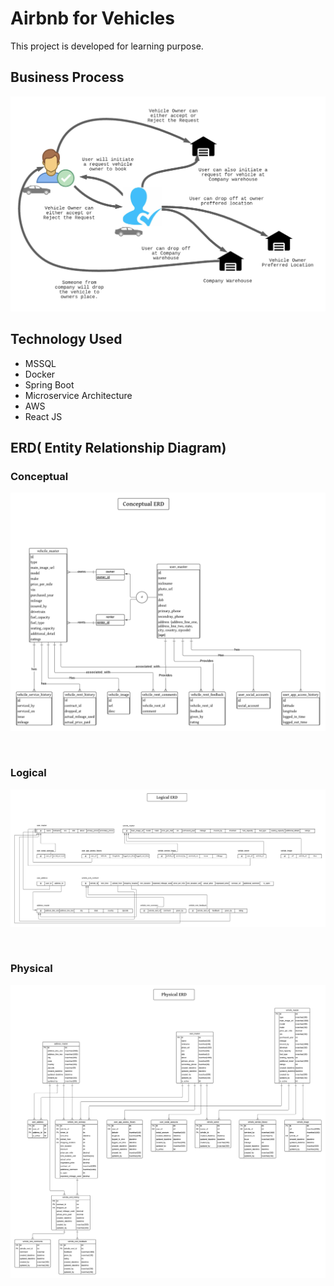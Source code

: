 # Airbnb for Vehicles

This project is developed for learning purpose.

## Business Process

![business process](Booking%20Process.png)

## Technology Used

- MSSQL
- Docker
- Spring Boot
- Microservice Architecture
- AWS
- React JS

## ERD( Entity Relationship Diagram)

### Conceptual

![conceptual_erd](erd/airbnb_for_car_data_models%20-%20conceptual.png)

<br/>

### Logical

![logical_erd](erd/airbnb_for_car_data_models%20-%20logical.png)

<br/>

### Physical

![physical_erd](erd/airbnb_for_car_data_models%20-%20Physical.png)
